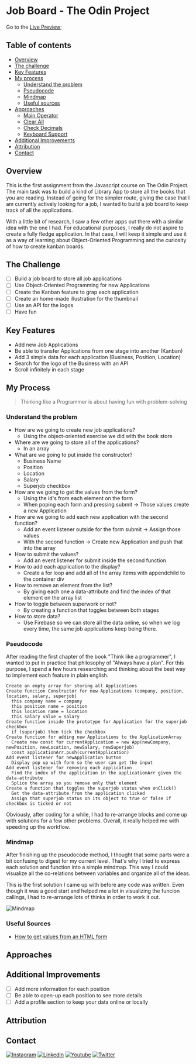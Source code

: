 # Job Board - The Odin Project

<!-- ![Frame 1portadagithub](assets/images/portada.png) -->

Go to the [Live Preview](#);

## Table of contents

- [Overview](#overview)
- [The challenge](#the-challenge)
- [Key Features](#key-features)
- [My process](#my-process)
  - [Understand the problem](#understand-the-problem)
  - [Pseudocode](#pseudocode)
  - [Mindmap](#mindmap)
  - [Useful sources](#useful-sources)
- [Approaches](#approaches)
  - [Main Operator](#main-operator)
  - [Clear All](#clear-all)
  - [Check Decimals](#check-decimals)
  - [Keyboard Support](#keyboard-support)
- [Additional Improvements](#additional-improvements)
- [Attribution](#attribution)
- [Contact](#contact)

## Overview

This is the first assignment from the Javascript course on The Odin Project. The main task was to build a kind of Library App to store all the books that you are reading. Instead of going for the simpler route, giving the case that I am currently actively looking for a job, I wanted to build a job board to keep track of all the applications.

With a little bit of research, I saw a few other apps out there with a similar idea with the one I had. For educational purposes, I really do not aspire to create a fully fledge application. In that case, I will keep it simple and use it as a way of learning about Object-Oriented Programming and the curiosity of how to create kanban boards.

## The Challenge

- [ ] Build a job board to store all job applications
- [ ] Use Object-Oriented Programming for new Applications
- [ ] Create the Kanban feature to grap each application
- [ ] Create an home-made illustration for the thumbnail
- [ ] Use an API for the logos
- [ ] Have fun

## Key Features

- Add new Job Applications
- Be able to transfer Applications from one stage into another (Kanban)
- Add 3 simple data for each application (Business, Position, Location)
- Search for the logo of the Business with an API
- Scroll infinitely in each stage

## My Process

> Thinking like a Programmer is about having fun with problem-solving

### Understand the problem

- How are we going to create new job applications?
  - Using the object-oriented exercise we did with the book store
- Where are we going to store all of the applications?
  - In an array
- What are we going to put inside the constructor?
  - Business Name
  - Position
  - Location
  - Salary
  - Superjob checkbox
- How are we going to get the values from the form?
  - Using the id's from each element on the form
  - When poping each form and pressing submit -> Those values create a new Application
- How are we going to add each new application with the second function?
  - Add an event listener outside for the form submit -> Assign those values
  - With the second function -> Create new Application and push that into the array
- How to submit the values?
  - Add an event listener for submit inside the second function
- How to add each application to the display?
  - Create a for loop and add all of the array items with appendchild to the container div
- How to remove an element from the list?
  - By giving each one a data-attribute and find the index of that element on the array list
- How to toggle between superwork or not?
  - By creating a function that toggles between both stages
- How to store data?
  - Use Firebase so we can store all the data online, so when we log every time, the same job applications keep being there.

### Pseudocode

After reading the first chapter of the book "Think like a programmer", I wanted to put in practice that philosophy of "Always have a plan". For this purpose, I spend a few hours researching and thinking about the best way to implement each feature in plain english.

```
Create an empty array for storing all Applications
Create function Constructor for new Applications (company, position, location, salary, superjob)
  this company name = company
  this position name = position
  this location name = location
  this salary value = salary
Create function inside the prototype for Application for the superjob checkbox
  if (superjob) then tick the checkbox
Create function for adding new Applications to the ApplicationArray
  Create new const for currentApplication = new App(newCompany, newPosition, newLocation, newSalary, newSuperjob)
  const applicationArr.push(currentApplication)
Add event listener for newApplication button
  Display pop up with form so the user can get the input
Add event listener for removing each application
  Find the index of the application in the applicationArr given the data-attribute
  Splice the array so you remove only that element
Create a function that toggles the superjob status when onClick()
  Get the data-attribute from the application clicked
  Assign that superjob status on its object to true or false if checkbox is ticked or not

```

Obviously, after coding for a while, I had to re-arrange blocks and come up with solutions for a few other problems. Overall, it really helped me with speeding up the workflow.

### Mindmap

After finishing up the pseudocode method, I thought that some parts were a bit confusing to digest for my current level. That's why I tried to express each solution and function into a simple mindmap. This way I could visualize all the co-relations between variables and organize all of the ideas.

This is the first solution I came up with before any code was written. Even though it was a good start and helped me a lot in visualizing the funcion callings, I had to re-arrange lots of thinks in order to work it out.

![Mindmap](#)

### Useful Sources

- [How to get values from an HTML form](https://stackoverflow.com/questions/3547035/javascript-getting-html-form-values)

## Approaches

## Additional Improvements

- [ ] Add more information for each position
- [ ] Be able to open-up each position to see more details
- [ ] Add a profile section to keep your data online or locally

## Attribution

## Contact

[<img alt="Instagram" src="https://img.shields.io/badge/shifujulen%20-%23E4405F.svg?&style=for-the-badge&logo=Instagram&logoColor=white"/>](https://www.instagram.com/shifujulen/)
[<img alt="LinkedIn" src="https://img.shields.io/badge/linkedin%20-%230077B5.svg?&style=for-the-badge&logo=linkedin&logoColor=white"/>](https://www.linkedin.com/in/julenfront/)
[<img alt="Youtube" src="https://img.shields.io/badge/shifujulen%20-%23FF0000.svg?&style=for-the-badge&logo=YouTube&logoColor=white"/>](https://www.youtube.com/channel/UCUoloquxVnnNLFTD8RwthIQ)
[<img alt="Twitter" src="https://img.shields.io/badge/@shifujulen%20-%231DA1F2.svg?&style=for-the-badge&logo=Twitter&logoColor=white"/>](https://twitter.com/shifujulen)
